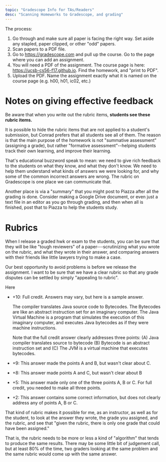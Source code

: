 ```yaml
---
topic: "Gradescope Info for TAs/Readers"
desc: "Scanning Homeworks to Gradescope, and grading"
---
```


The process:

1. Go through and make sure all paper is facing the right way.  Set aside any stapled, paper clipped, or other "odd" papers.
2. Scan papers to a PDF file.
3. Go to <https://gradescope.com> and pull up the course.  Go to the page where you can add an assignment.
4. You will need a PDF of the assignment.  The course page is here: <https://ucsb-cs56-f17.github.io>.  Find the homework, and "print to PDF".
5. Upload the PDF.  Name the assignment exactly what it is named on the course page (e.g. h00, h01, ic02, etc.)

# Notes on giving effective feedback

Be aware that when you write out the rubric items, <b>students see these rubric items.</b>

It is possible to hide the rubric items that are not applied to a student's submission, but Conrad prefers that all students see all of them.  The reason is that the main purpose of the homework is not "summative assessment" (assigning a grade), but rather "formative assessment"--helping students track their own learning, and improve their learning.

That's educational buzzword speak to mean: we need to give rich feedback to the students on what they know, and what they don't know.  We need to help them understand what kinds of answers we were looking for, and why some of the common incorrect answers are wrong.   The rubric on Gradescope is one place we can communicate that.

Another place is via a "summary" that you might post to Piazza after all the grading is done.  Consider making a Google Drive document, or even just a text file in an editor as you go through grading, and then when all is finished, post that to Piazza to help the students study.

# Rubrics

When I release a graded hwk or exam to the students, you can be sure that they will be like "tough reviewers" of a paper---scrutinizing what you wrote on the rubric, and what they wrote in their answer, and comparing answers with their friends like little lawyers trying to make a case.     

Our best opportunity to avoid problems is before we release the assignment.    I want to be sure that we have a clear rubric so that any grade disputes can be settled by simply "appealing to rubric".

Here

* +10: Full credit.  Answers may vary, but here is a sample answer. 

   The compiler translates Java source code to Bytecodes.  The Bytecodes are like an abstract instruction set for
   an imaginary computer.  The Java Virtual Machine is a program that simulates the execution of this imaginary computer, and
   executes Java bytecodes as if they were machine instructions.
   
   Note that the full credit answer clearly addresses three points: 
   (A) Java compiler translates source to bytecode (B) Bytecode is an abstract
   instruction set and (C) The JVM is a virtual machine that executes bytecodes.  
   
* +9:   This answer made the points A and B, but wasn't clear about C.
* +8:  This answer made points A and C, but wasn't clear about B
* +5:  This answer made only one of the three points A, B or C.  For full credit, you needed to make all three points.
* +2:  This answer contains some correct information, but does not clearly address any of points A, B or C.

That kind of rubric makes it possible for me, as an instructor, as well as for the student, to look at the answer they wrote, the grade you assigned, and the rubric, and see that "given the rubric, there is only one grade that could have been assigned."

That is, the rubric needs to be more or less a kind of "algorithm" that tends to produce the same results.  There may be some little bit of judgement call, but at least 80% of the time, two graders looking at the same problem and the same rubric would come up with the same answer.
